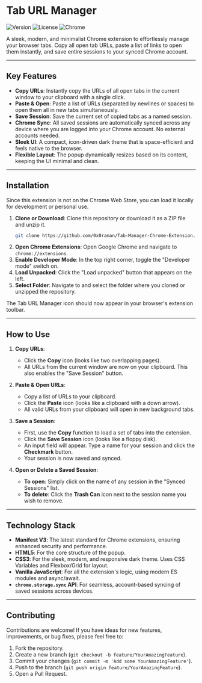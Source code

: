 # Tab URL Manager

![Version](https://img.shields.io/badge/version-2.1-blue)
![License](https://img.shields.io/badge/license-MIT-green)
![Chrome](https://img.shields.io/badge/platform-Chrome-brightgreen)

A sleek, modern, and minimalist Chrome extension to effortlessly manage your browser tabs. Copy all open tab URLs, paste a list of links to open them instantly, and save entire sessions to your synced Chrome account.

---

## Key Features

* **Copy URLs**: Instantly copy the URLs of all open tabs in the current window to your clipboard with a single click.
* **Paste & Open**: Paste a list of URLs (separated by newlines or spaces) to open them all in new tabs simultaneously.
* **Save Session**: Save the current set of copied tabs as a named session.
* **Chrome Sync**: All saved sessions are automatically synced across any device where you are logged into your Chrome account. No external accounts needed.
* **Sleek UI**: A compact, icon-driven dark theme that is space-efficient and feels native to the browser.
* **Flexible Layout**: The popup dynamically resizes based on its content, keeping the UI minimal and clean.

---

## Installation

Since this extension is not on the Chrome Web Store, you can load it locally for development or personal use.

1.  **Clone or Download**: Clone this repository or download it as a ZIP file and unzip it.
    ```sh
    git clone https://github.com/0x0raman/Tab-Manager-Chrome-Extension.git
    ```
2.  **Open Chrome Extensions**: Open Google Chrome and navigate to `chrome://extensions`.
3.  **Enable Developer Mode**: In the top right corner, toggle the "Developer mode" switch on.
4.  **Load Unpacked**: Click the "Load unpacked" button that appears on the left.
5.  **Select Folder**: Navigate to and select the folder where you cloned or unzipped the repository.

The Tab URL Manager icon should now appear in your browser's extension toolbar.

---

## How to Use

1.  **Copy URLs**:
    * Click the **Copy** icon (looks like two overlapping pages).
    * All URLs from the current window are now on your clipboard. This also enables the "Save Session" button.

2.  **Paste & Open URLs**:
    * Copy a list of URLs to your clipboard.
    * Click the **Paste** icon (looks like a clipboard with a down arrow).
    * All valid URLs from your clipboard will open in new background tabs.

3.  **Save a Session**:
    * First, use the **Copy** function to load a set of tabs into the extension.
    * Click the **Save Session** icon (looks like a floppy disk).
    * An input field will appear. Type a name for your session and click the **Checkmark** button.
    * Your session is now saved and synced.

4.  **Open or Delete a Saved Session**:
    * **To open**: Simply click on the name of any session in the "Synced Sessions" list.
    * **To delete**: Click the **Trash Can** icon next to the session name you wish to remove.

---

## Technology Stack

* **Manifest V3**: The latest standard for Chrome extensions, ensuring enhanced security and performance.
* **HTML5**: For the core structure of the popup.
* **CSS3**: For the sleek, modern, and responsive dark theme. Uses CSS Variables and Flexbox/Grid for layout.
* **Vanilla JavaScript**: For all the extension's logic, using modern ES modules and async/await.
* **`chrome.storage.sync` API**: For seamless, account-based syncing of saved sessions across devices.

---

## Contributing

Contributions are welcome! If you have ideas for new features, improvements, or bug fixes, please feel free to:

1.  Fork the repository.
2.  Create a new branch (`git checkout -b feature/YourAmazingFeature`).
3.  Commit your changes (`git commit -m 'Add some YourAmazingFeature'`).
4.  Push to the branch (`git push origin feature/YourAmazingFeature`).
5.  Open a Pull Request.
